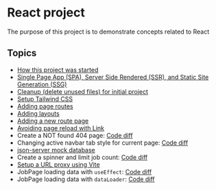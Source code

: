 # React project

The purpose of this project is to demonstrate concepts related to React

## Topics

- [How this project was started](docs/project-initialization.md)
- [Single Page App (SPA), Server Side Rendered (SSR), and Static Site Generation (SSG)](docs/SPA-SSR-SSG.md)
- [Cleanup (delete unused files) for initial project](docs/delete-unused-initial-files.md)
- [Setup Tailwind CSS](docs/setup-tailwind-css.md)
- [Adding page routes](docs/adding-page-routes.md)
- [Adding layouts](docs/adding-layouts.md)
- [Adding a new route page](docs/adding-new-route-page.md)
- [Avoiding page reload with Link](docs/link-versus-anchor.md)
- Create a NOT found 404 page: [Code diff](https://github.com/g-milligan/reactproject/commit/9b4cbfecb9e43b924ef098a8a6726e1dfdcacddb)
- Changing active navbar tab style for current page: [Code diff](https://github.com/g-milligan/reactproject/commit/82488cfc90e31dc9644b75f750e79f1fde932278)
- [json-server mock database](docs/json-server.md)
- Create a spinner and limit job count: [Code diff](https://github.com/g-milligan/reactproject/commit/9acaeab2984bcd89a09b47b9d31f631bc5783a2d)
- [Setup a URL proxy using Vite](docs/url-proxy-using-vite.md)
- JobPage loading data with `useEffect`: [Code diff](https://github.com/g-milligan/reactproject/commit/6150c3128f20f34f4f5a90a19065e52cbb555529)
- JobPage loading data with `dataLoader`: [Code diff](https://github.com/g-milligan/reactproject/commit/7220155f981f7ffcc3c9976d017df68a76cfcd35)